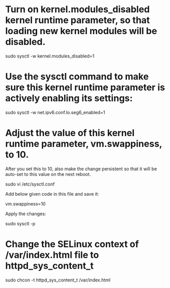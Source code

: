 # Turn on kernel.modules_disabled kernel runtime parameter, so that loading new kernel modules will be disabled.

sudo sysctl -w kernel.modules_disabled=1

# Use the sysctl command to make sure this kernel runtime parameter is actively enabling its settings:

sudo sysctl -w net.ipv6.conf.lo.seg6_enabled=1

# Adjust the value of this kernel runtime parameter, vm.swappiness, to 10.

After you set this to 10, also make the change persistent so that it will be auto-set to this value on the next reboot.

sudo vi /etc/sysctl.conf



Add below given code in this file and save it:

vm.swappiness=10



Apply the changes:

sudo sysctl -p

# Change the SELinux context of /var/index.html file to httpd_sys_content_t

sudo chcon -t httpd_sys_content_t /var/index.html

